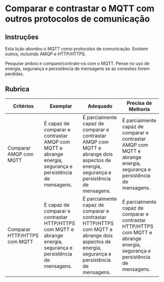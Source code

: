 # Comparar e contrastar o MQTT com outros protocolos de comunicação

## Instruções

Esta lição abordou o MQTT como protocolos de comunicação. Existem outros, incluindo AMQP e HTTP/HTTPS.

Pesquise ambos e compare/contrate-os com o MQTT. Pense no uso de energia, segurança e persistência de mensagens se as conexões forem perdidas.

## Rubrica

| Critérios | Exemplar | Adequado | Precisa de Melhoria |
| -------- | --------- | -------- | ----------------- |
| Comparar AMQP com MQTT | É capaz de comparar e contrastar AMQP com MQTT e abrange energia, segurança e persistência de mensagens. | É parcialmente capaz de comparar e contrastar AMQP com MQTT e abrange dois aspectos de energia, segurança e persistência de mensagens. | É parcialmente capaz de comparar e contrastar AMQP com MQTT e abrange energia, segurança e persistência de mensagens. |
| Comparar HTTP/HTTPS com MQTT | É capaz de comparar e contrastar HTTP/HTTPS com MQTT e abrange energia, segurança e persistência de mensagens. | É parcialmente capaz de comparar e contrastar HTTP/HTTPS com MQTT e abrange dois aspectos de energia, segurança e persistência de mensagens. | É parcialmente capaz de comparar e contrastar HTTP/HTTPS com MQTT e abrange energia, segurança e persistência de mensagens. |
